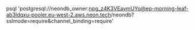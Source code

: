 psql 'postgresql://neondb_owner:npg_z4K3VEavmUYo@ep-morning-leaf-ab3ldqxu-pooler.eu-west-2.aws.neon.tech/neondb?sslmode=require&channel_binding=require'